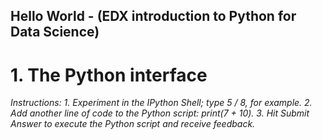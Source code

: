 ## Hello World - (EDX introduction to Python for Data Science)
# 1. The Python interface
*Instructions:*
*1. Experiment in the IPython Shell; type 5 / 8, for example.*
*2. Add another line of code to the Python script: print(7 + 10).*
*3. Hit Submit Answer to execute the Python script and receive feedback.*
